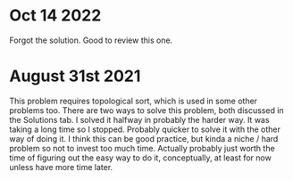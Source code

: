 # Oct 14 2022
Forgot the solution. Good to review this one.

# August 31st 2021
This problem requires topological sort, which is used in some other problems too.
There are two ways to solve this problem, both discussed in the Solutions tab.
I solved it halfway in probably the harder way. It was taking a long time so I stopped.
Probably quicker to solve it with the other way of doing it.
I think this can be good practice, but kinda a niche / hard problem so not to invest too much time.
Actually probably just worth the time of figuring out the easy way to do it, conceptually, at least for now unless 
have more time later.
